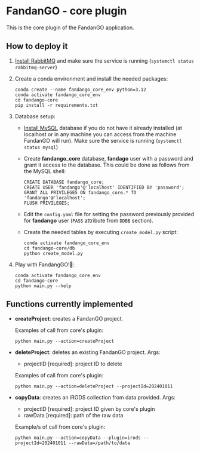 # FandanGO - core plugin

This is the core plugin of the FandanGO application.

## How to deploy it

1. [Install RabbitMQ](https://www.rabbitmq.com/docs/download) and make sure the service is running (``systemctl status rabbitmq-server``)

2. Create a conda environment and install the needed packages:
   ```
   conda create --name fandango_core_env python=3.12
   conda activate fandango_core_env
   cd fandango-core
   pip install -r requirements.txt
   ```

3. Database setup:

   - [Install MySQL](https://dev.mysql.com/doc/mysql-installation-excerpt/5.7/en/linux-installation.html) database if you do not have it already installed (at localhost or in any machine you can access from the machine FandanGO will run). Make sure the service is running (``systemctl status mysql``)
   
   - Create **fandango_core** database, **fandago** user with a password and grant it access to the database. This could be done as follows from the MySQL shell:
     ```
     CREATE DATABASE fandango_core;
     CREATE USER 'fandango'@'localhost' IDENTIFIED BY 'password';
     GRANT ALL PRIVILEGES ON fandango_core.* TO 'fandango'@'localhost';
     FLUSH PRIVILEGES;
     ```
   
   - Edit the ``config.yaml`` file for setting the password previously provided for **fandango** user (``PASS`` attribute from ``DDBB`` section).
   
   - Create the needed tables by executing ``create_model.py`` script: 
     ```
     conda activate fandango_core_env
     cd fandango-core/db
     python create_model.py
     ```

4. Play with FandangGO!💃:
   
   ```
   conda activate fandango_core_env
   cd fandango-core
   python main.py --help
   ```


## Functions currently implemented 

- **createProject**: creates a FandanGO project.

    Examples of call from core's plugin:
    ```
    python main.py --action=createProject
    ```

- **deleteProject**: deletes an existing FandanGO project. Args:
   - projectID [required]: project ID to delete

    Examples of call from core's plugin:
    ```
    python main.py --action=deleteProject --projectId=202401011
    ```

- **copyData**: creates an iRODS collection from data provided. Args: 
   - projectID [required]: project ID given by core's plugin
   - rawData [required]: path of the raw data 

    Example/s of call from core's plugin:
    ```
    python main.py --action=copyData --plugin=irods --projectId=202401011 --rawData=/path/to/data
    ```

